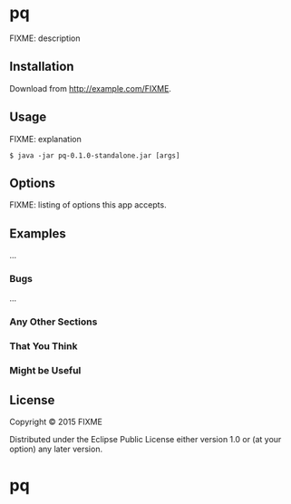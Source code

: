 # pq

FIXME: description

## Installation

Download from http://example.com/FIXME.

## Usage

FIXME: explanation

    $ java -jar pq-0.1.0-standalone.jar [args]

## Options

FIXME: listing of options this app accepts.

## Examples

...

### Bugs

...

### Any Other Sections
### That You Think
### Might be Useful

## License

Copyright © 2015 FIXME

Distributed under the Eclipse Public License either version 1.0 or (at
your option) any later version.
# pq
